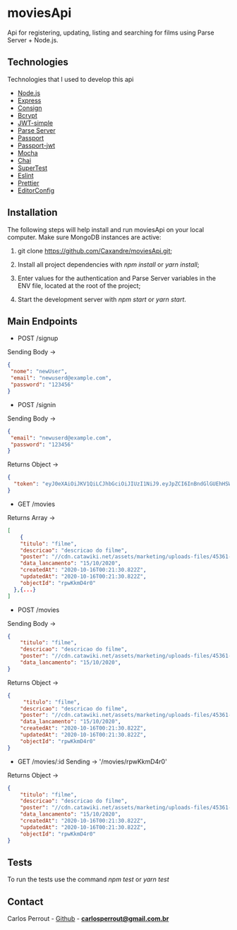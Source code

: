 # moviesApi

Api for registering, updating, listing and searching for films using Parse Server + Node.js.

## Technologies

Technologies that I used to develop this api

- [Node.js](https://nodejs.org/en/)
- [Express](https://expressjs.com/pt-br/)
- [Consign](https://github.com/jarradseers/consign)
- [Bcrypt](https://github.com/kelektiv/node.bcrypt.js)
- [JWT-simple](https://github.com/hokaccha/node-jwt-simple)
- [Parse Server](https://github.com/parse-community/parse-server)
- [Passport](http://www.passportjs.org/)
- [Passport-jwt](http://www.passportjs.org/packages/passport-jwt/)
- [Mocha](https://mochajs.org/)
- [Chai](https://www.chaijs.com/)
- [SuperTest](https://github.com/visionmedia/supertest)
- [Eslint](https://eslint.org/)
- [Prettier](https://prettier.io/)
- [EditorConfig](https://editorconfig.org/)

## Installation

The following steps will help install and run moviesApi on your local computer. Make sure MongoDB instances are active:

1. git clone https://github.com/Caxandre/moviesApi.git;

2. Install all project dependencies with *npm install* or *yarn install*;

3. Enter values ​​for the authentication and Parse Server variables in the ENV file, located at the root of the project;

4. Start the development server with *npm start* or *yarn start*.

## Main Endpoints

* POST /signup

Sending Body ->
```json
{
 "nome": "newUser",
 "email": "newuserd@example.com",
 "password": "123456"
}
```

* POST /signin

Sending Body ->
```json
{
 "email": "newuserd@example.com",
 "password": "123456"
}
```

Returns Object ->
```json
{
  "token": "eyJ0eXAiOiJKV1QiLCJhbGciOiJIUzI1NiJ9.eyJpZCI6InBndGlGUEhHSW8iLCJlbWFpbCI6InNkc2RAZXhhbXBsZS5jb20ifQ.C_UrG71jIheGhPuvpi7gYlH9QDORtPXgL2SsUdNnvLs"
}
```

* GET /movies

Returns Array ->
```json
[
	{
    "titulo": "filme",
    "descricao": "descricao do filme",
    "poster": "//cdn.catawiki.net/assets/marketing/uploads-files/45361-986ea3823cec48712f7f18a2e3168720a4d08776-story_inline_image.png",
    "data_lancamento": "15/10/2020",
    "createdAt": "2020-10-16T00:21:30.822Z",
    "updatedAt": "2020-10-16T00:21:30.822Z",
    "objectId": "rpwKkmD4r0"
  },{...}
]
```

* POST /movies

Sending Body ->
```json
{
    "titulo": "filme",
    "descricao": "descricao do filme",
    "poster": "//cdn.catawiki.net/assets/marketing/uploads-files/45361-986ea3823cec48712f7f18a2e3168720a4d08776-story_inline_image.png",
    "data_lancamento": "15/10/2020",
}
```

Returns Object ->
```json
{
     "titulo": "filme",
    "descricao": "descricao do filme",
    "poster": "//cdn.catawiki.net/assets/marketing/uploads-files/45361-986ea3823cec48712f7f18a2e3168720a4d08776-story_inline_image.png",
    "data_lancamento": "15/10/2020",
    "createdAt": "2020-10-16T00:21:30.822Z",
    "updatedAt": "2020-10-16T00:21:30.822Z",
    "objectId": "rpwKkmD4r0"
}
```
* GET /movies/:id
Sending -> '/movies/rpwKkmD4r0'

Returns Object ->
```json
{
    "titulo": "filme",
    "descricao": "descricao do filme",
    "poster": "//cdn.catawiki.net/assets/marketing/uploads-files/45361-986ea3823cec48712f7f18a2e3168720a4d08776-story_inline_image.png",
    "data_lancamento": "15/10/2020",
    "createdAt": "2020-10-16T00:21:30.822Z",
    "updatedAt": "2020-10-16T00:21:30.822Z",
    "objectId": "rpwKkmD4r0"
}
```

## Tests

To run the tests use the command *npm test* or *yarn test*

## Contact

Carlos Perrout - [Github](https://github.com/Caxandre) - **carlosperrout@gmail.com.br**
